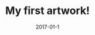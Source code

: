 ---
title: My first artwork!
date: 2017-01-1
layout: Artwork
gridtype: 1
videofile: https://www.youtube.com/watch?v=ysz5S6PUM-U
artworks:
- name: name1
  title: Title 1
  description: description 1
  image: ../../assets/t/t1.png
- name: name2
  title: Title 2
  description: description 2
  image: ../../assets/t/t2.png
- name: name3
  title: Title 3
  description: description 3
  image: ../../assets/t/t3.png
- name: name4
  title: Title 4
  description: description 4
  image: ../../assets/t/t4.png
- name: name4
  title: Title 5
  description: description 5
  image: ../../assets/t/t5.png
caption: 
  line1: Still Life (RGB-AV A), 2016
  line2: Custom software (color, sound), computer, speakers, projector
  line3: Dimensions variable, landscape orientation
  line4: Sound by Philip Rugo
  credit: Photos by John Berens, installation view at the There's No Distance exhibition, bitforms gallery nyc.
featuredArtwork: ../assets/t/t5.png
thumbnail:
  image: ../assets/7-tmb.png  
  caption: Artwork1 caption!
---